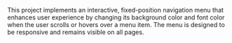 This project implements an interactive, fixed-position navigation menu that enhances user experience by changing its background color and font color when the user scrolls or hovers over a menu item. The menu is designed to be responsive and remains visible on all pages.
